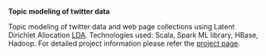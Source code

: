 **Topic modeling of twitter data**

Topic modeling of twitter data and web page collections using Latent Dirichlet Allocation [LDA](https://www.seas.harvard.edu/courses/cs281/papers/blei-ng-jordan-2003.pdf). Technologies used: Scala, Spark ML library, HBase, Hadoop. For detailed project information please refer the [project page](https://vtechworks.lib.vt.edu/handle/10919/70933). 

